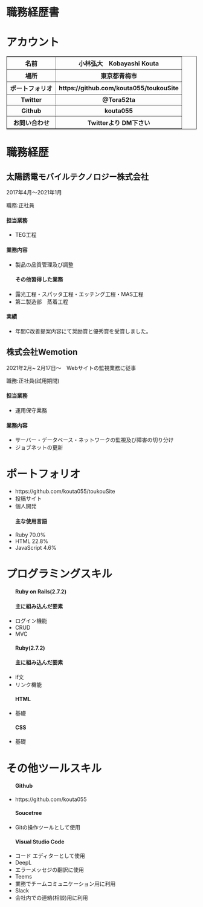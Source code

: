 <h1>職務経歴書</h1>

<h1>アカウント</h1>

 <table border="1">
    <tr>
      <th>名前</th>
      <th>小林弘大　Kobayashi Kouta</th>
    </tr>
    <tr>
      <th>場所</th>
      <th>東京都青梅市</th>
    </tr>
    <tr>
      <th>ポートフォリオ</th>
      <th>https://github.com/kouta055/toukouSite</th>
    </tr>
     <tr>
      <th>Twitter</th>
      <th>@Tora52ta</th>
    </tr>
    <tr>
      <th>Github</th>
      <th>kouta055</th>
    </tr>
    <tr>
      <th>お問い合わせ</th>
      <th>Twitterより DM下さい</th>
    </tr>
</table>

<h1>職務経歴</h1>
<h2>太陽誘電モバイルテクノロジー株式会社</h2>
2017年4月〜2021年1月

職務:正社員

<h4>担当業務</h4>
<ul>
  <li>TEG工程</li>
</ul>

<h4>業務内容</h4>
<ul>
 <li>製品の品質管理及び調整</li>
 <h4>その他習得した業務</h4>
 <li>露光工程・スパッタ工程・エッチング工程・MAS工程</li>
 <li>第二製造部　蒸着工程</li>
</ul>

 
<h4>実績</h4>
<ul>
 <li>年間C改善提案内容にて奨励賞と優秀賞を受賞しました。</li>
</ul> 


<h2>株式会社Wemotion</h2>
2021年2月~
2月17日〜　Webサイトの監視業務に従事

職務:正社員(試用期間)

<h4>担当業務</h4>
<ul>
 <li>運用保守業務</li>
</ul> 

<h4>業務内容</h4>
<ul>
 <li>サーバー・データベース・ネットワークの監視及び障害の切り分け</li>
 <li>ジョブネットの更新</li>
</ul> 

<h1>ポートフォリオ</h1>
<ul>
 <li>https://github.com/kouta055/toukouSite</li>
 <li>投稿サイト</li>
 <li>個人開発</li>
 <h4>主な使用言語</h4>
 <li>Ruby 70.0%</li>
 <li>HTML 22.8%</li>
 <li>JavaScript 4.6%</li>
</ul>

<h1>プログラミングスキル</h1>
<ul>
  <h4>Ruby on Rails(2.7.2)</h4>
  <h4>主に組み込んだ要素</h4>
  <li>ログイン機能</li>
  <li>CRUD</li>
  <li>MVC</li>
</ul> 
<ul>
  <h4>Ruby(2.7.2)</h4>
  <h4>主に組み込んだ要素</h4>
  <li>if文</li>
  <li>リンク機能</li>
</ul> 
<ul>
  <h4>HTML</h4>
  <li>基礎</li>
</ul> 
<ul>
  <h4>CSS</h4>
  <li>基礎</li>
</ul> 

<h1>その他ツールスキル</h1>
<ul>
 <h4>Github</h4>
 <li>https://github.com/kouta055</li>
 <h4>Soucetree</h4>
 <li>Gitの操作ツールとして使用</li>
 <h4>Visual Studio Code</h4>
 <li>コード エディターとして使用</li>
 <li>DeepL</li>
 <li>エラーメッセジの翻訳に使用</li>
 <li>Teems</li>
 <li>業務でチームコミュニケーション用に利用</li>
 <li>Slack</li>
 <li>会社内での連絡(相談)用に利用</li>
</ul>

